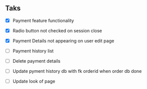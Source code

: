 ## Taks
- [x] Payment feature functionality
- [x] Radio button not checked on session close
- [x] Payment Details not appearing on user edit page
- [ ] Payment history list
- [ ] Delete payment details
- [ ] Update pyment history db with fk orderid when order db done
- [ ] Update look of page

